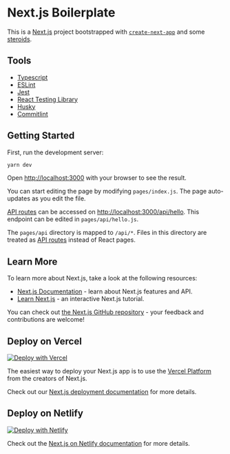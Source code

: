 # Next.js Boilerplate

This is a [Next.js](https://nextjs.org/) project bootstrapped with [`create-next-app`](https://github.com/vercel/next.js/tree/canary/packages/create-next-app) and some [steroids](#Tools).

## Tools

-   [Typescript](https://www.typescriptlang.org/)
-   [ESLint](https://eslint.org/)
-   [Jest](https://jestjs.io/)
-   [React Testing Library](https://testing-library.com/)
-   [Husky](https://typicode.github.io/husky/#/)
-   [Commitlint](https://commitlint.js.org/#/)

## Getting Started

First, run the development server:

```bash
yarn dev
```

Open [http://localhost:3000](http://localhost:3000) with your browser to see the result.

You can start editing the page by modifying `pages/index.js`. The page auto-updates as you edit the file.

[API routes](https://nextjs.org/docs/api-routes/introduction) can be accessed on [http://localhost:3000/api/hello](http://localhost:3000/api/hello). This endpoint can be edited in `pages/api/hello.js`.

The `pages/api` directory is mapped to `/api/*`. Files in this directory are treated as [API routes](https://nextjs.org/docs/api-routes/introduction) instead of React pages.

## Learn More

To learn more about Next.js, take a look at the following resources:

-   [Next.js Documentation](https://nextjs.org/docs) - learn about Next.js features and API.
-   [Learn Next.js](https://nextjs.org/learn) - an interactive Next.js tutorial.

You can check out [the Next.js GitHub repository](https://github.com/vercel/next.js/) - your feedback and contributions are welcome!

## Deploy on Vercel

[![Deploy with Vercel](https://vercel.com/button)](https://vercel.com/new/git/external?repository-url=https%3A%2F%2Fgithub.com%2Frubenamorim%2Fnextjs-boilerplate)

The easiest way to deploy your Next.js app is to use the [Vercel Platform](https://vercel.com/new?utm_medium=default-template&filter=next.js&utm_source=create-next-app&utm_campaign=create-next-app-readme) from the creators of Next.js.

Check out our [Next.js deployment documentation](https://nextjs.org/docs/deployment) for more details.

## Deploy on Netlify

[![Deploy with Netlify](https://www.netlify.com/img/deploy/button.svg)](https://vercel.com/new/git/external?repository-url=https%3A%2F%2Fgithub.com%2Frubenamorim%2Fnextjs-boilerplate)

Check out the [Next.js on Netlify documentation](https://docs.netlify.com/configure-builds/common-configurations/next-js/) for more details.
